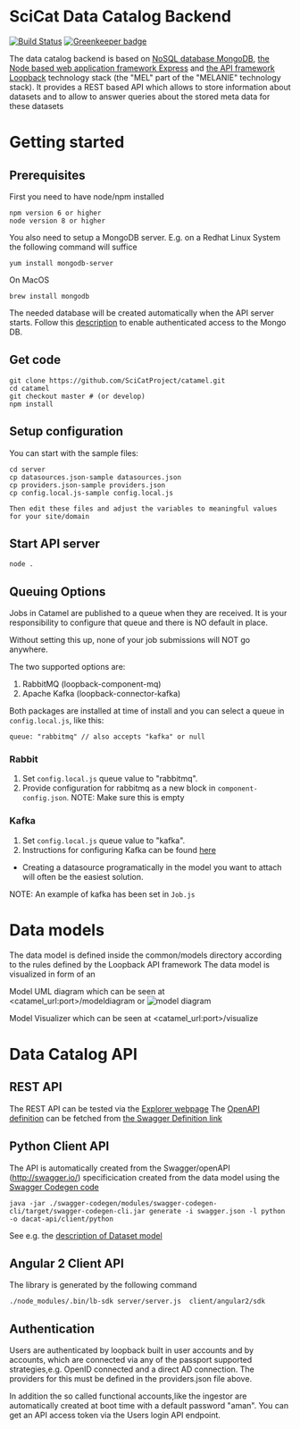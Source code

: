 # SciCat Data Catalog Backend
[![Build Status](https://travis-ci.org/SciCatProject/catamel.svg?branch=develop)](https://travis-ci.org/SciCatProject/catamel)
[![Greenkeeper badge](https://badges.greenkeeper.io/SciCatProject/catamel.svg)](https://greenkeeper.io/)

The data catalog backend is based on [NoSQL database MongoDB](https://www.mongodb.com/), [the Node based web application framework Express](http://expressjs.com/) and [the API framework Loopback](http://loopback.io/) technology stack (the "MEL" part of the "MELANIE" technology stack). It provides a REST based API which allows to store information about datasets and to allow to answer queries about the stored meta data for these datasets

# Getting started

## Prerequisites

First you need to have node/npm installed

```
npm version 6 or higher
node version 8 or higher
```
You also need to setup a MongoDB server. E.g. on a Redhat Linux System the following command will suffice

```
yum install mongodb-server
```

On MacOS 
```
brew install mongodb
```


The needed database will be created automatically when the API server starts. Follow this [description](https://docs.mongodb.com/manual/tutorial/enable-authentication/) to enable authenticated access to the Mongo DB.

## Get code
```
git clone https://github.com/SciCatProject/catamel.git
cd catamel
git checkout master # (or develop)
npm install
```

## Setup configuration
You can start with the sample files:

```
cd server
cp datasources.json-sample datasources.json
cp providers.json-sample providers.json
cp config.local.js-sample config.local.js

Then edit these files and adjust the variables to meaningful values for your site/domain

```

## Start API server
```
node .
```

## Queuing Options

Jobs in Catamel are published to a queue when they are received. It is your responsibility to configure that queue and there is NO default in place.

Without setting this up, none of your job submissions will NOT go anywhere.

The two supported options are:
1. RabbitMQ (loopback-component-mq)
2. Apache Kafka (loopback-connector-kafka)

Both packages are installed at time of install and you can select a queue in `config.local.js`, like this:

`queue: "rabbitmq" // also accepts "kafka" or null`


### Rabbit

1. Set `config.local.js` queue value to "rabbitmq".
2. Provide configuration for rabbitmq as a new block in `component-config.json`. NOTE: Make sure this is empty

### Kafka

1. Set `config.local.js` queue value to "kafka".
2. Instructions for configuring Kafka can be found [here](https://www.npmjs.com/package/loopback-connector-kafka)

* Creating a datasource programatically in the model you want to attach will often be the easiest solution.

NOTE: An example of kafka has been set in `Job.js`

# Data models

The data model is defined inside the common/models directory according to the rules defined by the Loopback API framework
The data model is visualized in form of an

Model UML diagram which can be seen at <catamel_url:port>/modeldiagram or
![model diagram](https://github.com/SciCatProject/catamel/blob/develop/CI/ESS/scicatmodeldiagram.png)

Model Visualizer which can be seen at <catamel_url:port>/visualize 

# Data Catalog API

## REST API

The REST API can be tested via the [Explorer webpage](http://localhost:3000/explorer)
The [OpenAPI definition](https://www.openapis.org/) can be fetched from  [the Swagger Definition link](http://localhost:3000/explorer/swagger.json)

## Python Client API
The API is automatically created from the Swagger/openAPI (http://swagger.io/) specificication created from the data model using the [Swagger Codegen code](https://github.com/swagger-api/swagger-codegen)

```
java -jar ./swagger-codegen/modules/swagger-codegen-cli/target/swagger-codegen-cli.jar generate -i swagger.json -l python -o dacat-api/client/python
```

See e.g. the [description of Dataset model](https://gitlab.psi.ch/MELANIE/catamel/blob/master/client/python/docs/Dataset.md)

## Angular 2 Client API
The library is generated by the following command
```
./node_modules/.bin/lb-sdk server/server.js  client/angular2/sdk
```

## Authentication
Users are authenticated by loopback built in user accounts and by accounts, which are connected via any of the passport supported strategies,e.g. OpenID connected and a direct AD connection. The providers for this must be defined in the providers.json file above.

In addition the so called functional accounts,like the ingestor are automatically created at boot time with a default password "aman". You can get an API access token via the Users login API endpoint.

